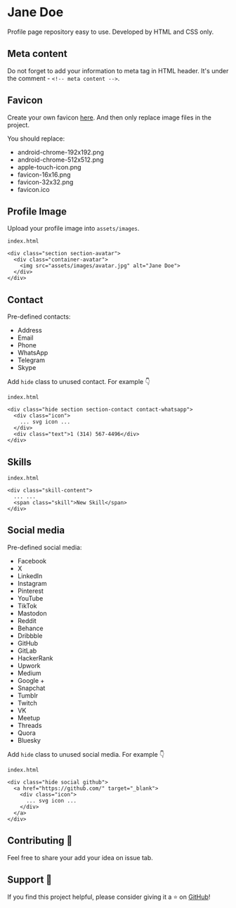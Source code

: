 # Jane Doe

Profile page repository easy to use. Developed by HTML and CSS only.

## Meta content

Do not forget to add your information to meta tag in HTML header.
It's under the comment - `<!-- meta content -->`.

## Favicon

Create your own favicon [here](https://favicon.io/favicon-converter). And then only replace image files in the project.

You should replace:
- android-chrome-192x192.png
- android-chrome-512x512.png
- apple-touch-icon.png
- favicon-16x16.png
- favicon-32x32.png
- favicon.ico

## Profile Image

Upload your profile image into `assets/images`.

`index.html`
```
<div class="section section-avatar">
  <div class="container-avatar">
    <img src="assets/images/avatar.jpg" alt="Jane Doe">
  </div>
</div>
```

## Contact

Pre-defined contacts:

- Address
- Email
- Phone
- WhatsApp
- Telegram
- Skype

Add `hide` class to unused contact. For example 👇

`index.html`
```
<div class="hide section section-contact contact-whatsapp">
  <div class="icon">
    ... svg icon ...
  </div>
  <div class="text">1 (314) 567-4496</div>
</div>
```

## Skills

`index.html`
```
<div class="skill-content">
  ... ...
  <span class="skill">New Skill</span>
</div>
```

## Social media

Pre-defined social media:

- Facebook
- X
- LinkedIn
- Instagram
- Pinterest
- YouTube
- TikTok
- Mastodon
- Reddit
- Behance
- Dribbble
- GitHub
- GitLab
- HackerRank
- Upwork
- Medium
- Google +
- Snapchat
- Tumblr
- Twitch
- VK
- Meetup
- Threads
- Quora
- Bluesky

Add `hide` class to unused social media. For example 👇

`index.html`
```
<div class="hide social github">
  <a href="https://github.com/" target="_blank">
    <div class="icon">
      ... svg icon ...
    </div>
  </a>
</div>
```

## Contributing 🤝

Feel free to share your add your idea on issue tab.

## Support 💖
If you find this project helpful, please consider giving it a ⭐️ on [GitHub](https://github.com/peppapig13132/Jane-Doe)!